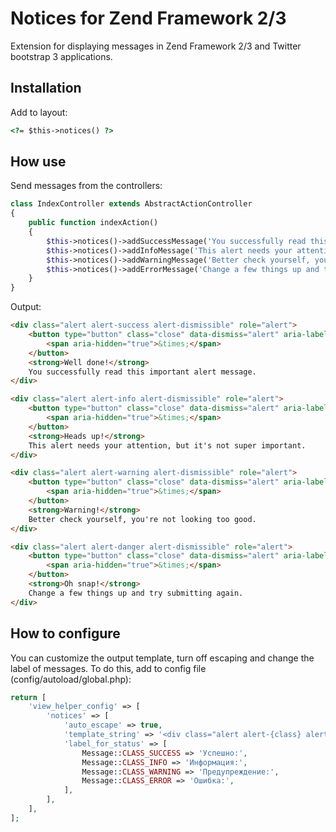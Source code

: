 # Notices for Zend Framework 2/3

Extension for displaying messages in Zend Framework 2/3 and Twitter bootstrap 3 applications.


## Installation

Add to layout:
```html
<?= $this->notices() ?>
```


## How use

Send messages from the controllers:

```php
class IndexController extends AbstractActionController
{
    public function indexAction()
    {
        $this->notices()->addSuccessMessage('You successfully read this important alert message.');
        $this->notices()->addInfoMessage('This alert needs your attention, but it\'s not super important.');
        $this->notices()->addWarningMessage('Better check yourself, you\'re not looking too good.');
        $this->notices()->addErrorMessage('Change a few things up and try submitting again.');
    }
}
```

Output:

```html
<div class="alert alert-success alert-dismissible" role="alert">
    <button type="button" class="close" data-dismiss="alert" aria-label="Close">
        <span aria-hidden="true">&times;</span>
    </button>
    <strong>Well done!</strong>
    You successfully read this important alert message.
</div>

<div class="alert alert-info alert-dismissible" role="alert">
    <button type="button" class="close" data-dismiss="alert" aria-label="Close">
        <span aria-hidden="true">&times;</span>
    </button>
    <strong>Heads up!</strong>
    This alert needs your attention, but it's not super important.
</div>

<div class="alert alert-warning alert-dismissible" role="alert">
    <button type="button" class="close" data-dismiss="alert" aria-label="Close">
        <span aria-hidden="true">&times;</span>
    </button>
    <strong>Warning!</strong>
    Better check yourself, you're not looking too good.
</div>

<div class="alert alert-danger alert-dismissible" role="alert">
    <button type="button" class="close" data-dismiss="alert" aria-label="Close">
        <span aria-hidden="true">&times;</span>
    </button>
    <strong>Oh snap!</strong>
    Change a few things up and try submitting again.
</div>
```


## How to configure

You can customize the output template, turn off escaping and change the label of messages.
To do this, add to config file (config/autoload/global.php):

```php
return [
    'view_helper_config' => [
        'notices' => [
            'auto_escape' => true,
            'template_string' => '<div class="alert alert-{class} alert-dismissible" role="alert">{text}</div>',
            'label_for_status' => [
                Message::CLASS_SUCCESS => 'Успешно:',
                Message::CLASS_INFO => 'Информация:',
                Message::CLASS_WARNING => 'Предупреждение:',
                Message::CLASS_ERROR => 'Ошибка:',
            ],
        ],
    ],
];
```
